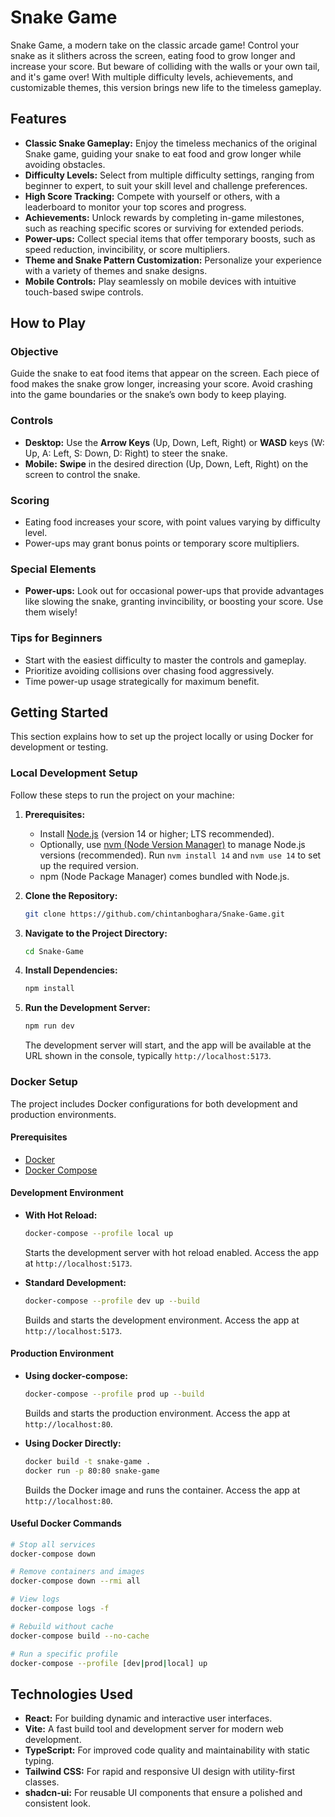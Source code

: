 # Snake Game

Snake Game, a modern take on the classic arcade game! Control your snake as it slithers across the screen, eating food to grow longer and increase your score. But beware of colliding with the walls or your own tail, and it's game over! With multiple difficulty levels, achievements, and customizable themes, this version brings new life to the timeless gameplay.

## Features

- **Classic Snake Gameplay:** Enjoy the timeless mechanics of the original Snake game, guiding your snake to eat food and grow longer while avoiding obstacles.
- **Difficulty Levels:** Select from multiple difficulty settings, ranging from beginner to expert, to suit your skill level and challenge preferences.
- **High Score Tracking:** Compete with yourself or others, with a leaderboard to monitor your top scores and progress.
- **Achievements:** Unlock rewards by completing in-game milestones, such as reaching specific scores or surviving for extended periods.
- **Power-ups:** Collect special items that offer temporary boosts, such as speed reduction, invincibility, or score multipliers.
- **Theme and Snake Pattern Customization:** Personalize your experience with a variety of themes and snake designs.
- **Mobile Controls:** Play seamlessly on mobile devices with intuitive touch-based swipe controls.

## How to Play

### Objective
Guide the snake to eat food items that appear on the screen. Each piece of food makes the snake grow longer, increasing your score. Avoid crashing into the game boundaries or the snake’s own body to keep playing.

### Controls
- **Desktop:** Use the **Arrow Keys** (Up, Down, Left, Right) or **WASD** keys (W: Up, A: Left, S: Down, D: Right) to steer the snake.  
- **Mobile:** **Swipe** in the desired direction (Up, Down, Left, Right) on the screen to control the snake.

### Scoring
- Eating food increases your score, with point values varying by difficulty level.  
- Power-ups may grant bonus points or temporary score multipliers.

### Special Elements
- **Power-ups:** Look out for occasional power-ups that provide advantages like slowing the snake, granting invincibility, or boosting your score. Use them wisely!

### Tips for Beginners
- Start with the easiest difficulty to master the controls and gameplay.  
- Prioritize avoiding collisions over chasing food aggressively.  
- Time power-up usage strategically for maximum benefit.

## Getting Started

This section explains how to set up the project locally or using Docker for development or testing.

### Local Development Setup

Follow these steps to run the project on your machine:

1. **Prerequisites:**  
   - Install [Node.js](https://nodejs.org/) (version 14 or higher; LTS recommended).  
   - Optionally, use [nvm (Node Version Manager)](https://github.com/nvm-sh/nvm#installing-and-updating) to manage Node.js versions (recommended). Run `nvm install 14` and `nvm use 14` to set up the required version.  
   - npm (Node Package Manager) comes bundled with Node.js.

2. **Clone the Repository:**  
   ```sh
   git clone https://github.com/chintanboghara/Snake-Game.git
   ```

3. **Navigate to the Project Directory:**  
   ```sh
   cd Snake-Game
   ```

4. **Install Dependencies:**  
   ```sh
   npm install
   ```

5. **Run the Development Server:**  
   ```sh
   npm run dev
   ```  
   The development server will start, and the app will be available at the URL shown in the console, typically `http://localhost:5173`.

### Docker Setup

The project includes Docker configurations for both development and production environments.

#### Prerequisites
- [Docker](https://docs.docker.com/get-docker/)  
- [Docker Compose](https://docs.docker.com/compose/install/)

#### Development Environment
- **With Hot Reload:**  
  ```sh
  docker-compose --profile local up
  ```  
  Starts the development server with hot reload enabled. Access the app at `http://localhost:5173`.

- **Standard Development:**  
  ```sh
  docker-compose --profile dev up --build
  ```  
  Builds and starts the development environment. Access the app at `http://localhost:5173`.

#### Production Environment
- **Using docker-compose:**  
  ```sh
  docker-compose --profile prod up --build
  ```  
  Builds and starts the production environment. Access the app at `http://localhost:80`.

- **Using Docker Directly:**  
  ```sh
  docker build -t snake-game .
  docker run -p 80:80 snake-game
  ```  
  Builds the Docker image and runs the container. Access the app at `http://localhost:80`.

#### Useful Docker Commands
```sh
# Stop all services
docker-compose down

# Remove containers and images
docker-compose down --rmi all

# View logs
docker-compose logs -f

# Rebuild without cache
docker-compose build --no-cache

# Run a specific profile
docker-compose --profile [dev|prod|local] up
```

## Technologies Used

- **React:** For building dynamic and interactive user interfaces.
- **Vite:** A fast build tool and development server for modern web development.
- **TypeScript:** For improved code quality and maintainability with static typing.
- **Tailwind CSS:** For rapid and responsive UI design with utility-first classes.
- **shadcn-ui:** For reusable UI components that ensure a polished and consistent look.
